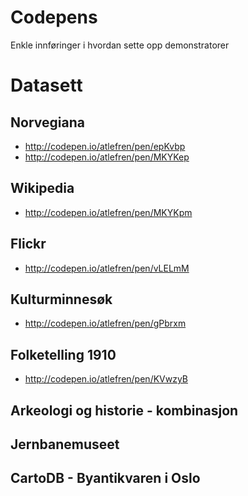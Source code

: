 Codepens
========

Enkle innføringer i hvordan sette opp demonstratorer


Datasett
========

Norvegiana
----------
- http://codepen.io/atlefren/pen/epKvbp
- http://codepen.io/atlefren/pen/MKYKep


Wikipedia
----------

- http://codepen.io/atlefren/pen/MKYKpm


Flickr
----------
- http://codepen.io/atlefren/pen/vLELmM


Kulturminnesøk
----------
- http://codepen.io/atlefren/pen/gPbrxm


Folketelling 1910
-----------------
- http://codepen.io/atlefren/pen/KVwzyB


Arkeologi og historie - kombinasjon
-----------------------------------


Jernbanemuseet
--------------

CartoDB - Byantikvaren i Oslo
-----------------------------

